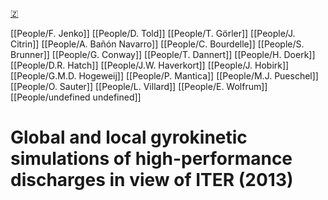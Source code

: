 [🇿](zotero://select/groups/5362326/items/YXEDN6U6)

[[People/F. Jenko]] [[People/D. Told]] [[People/T. Görler]] [[People/J. Citrin]] [[People/A. Bañón Navarro]] [[People/C. Bourdelle]] [[People/S. Brunner]] [[People/G. Conway]] [[People/T. Dannert]] [[People/H. Doerk]] [[People/D.R. Hatch]] [[People/J.W. Haverkort]] [[People/J. Hobirk]] [[People/G.M.D. Hogeweij]] [[People/P. Mantica]] [[People/M.J. Pueschel]] [[People/O. Sauter]] [[People/L. Villard]] [[People/E. Wolfrum]] [[People/undefined undefined]] 
# Global and local gyrokinetic simulations of high-performance discharges in view of ITER (2013)

